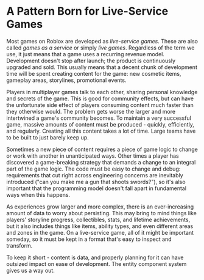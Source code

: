 # A Pattern Born for Live-Service Games

Most games on Roblox are developed as *live-service games*. These are also called *games as a service* or simply *live games*. Regardless of the term we use, it just means that a game uses a recurring revenue model. Development doesn't stop after launch; the product is continuously upgraded and sold. This usually means that a decent chunk of development time will be spent creating content for the game: new cosmetic items, gameplay areas, storylines, promotional events.

Players in multiplayer games talk to each other, sharing personal knowledge and secrets of the game. This is good for community effects, but can have the unfortunate side effect of players consuming content much faster than they otherwise would. The problem gets worse the larger and more intertwined a game's community becomes. To maintain a very successful game, massive amounts of content must be produced - quickly, efficiently, and regularly. Creating all this content takes a lot of time. Large teams have to be built to just barely keep up.

Sometimes a new piece of content requires a piece of game logic to change or work with another in unanticipated ways. Other times a player has discovered a game-breaking strategy that demands a change to an integral part of the game logic. The code must be easy to change and debug: requirements that cut right across engineering concerns are inevitably introduced ("can you make me a gun that shoots swords?"), so it's also important that the programming model doesn't fall apart in fundamental ways when this happens.

As experiences grow larger and more complex, there is an ever-increasing amount of data to worry about persisting. This may bring to mind things like players' storyline progress, collectibles, stats, and lifetime achievements, but it also includes things like items, ability types, and even different areas and zones in the game. On a live-service game, all of it might be important someday, so it must be kept in a format that's easy to inspect and transform.

To keep it short - content is data, and properly planning for it can have outsized impact on ease of development. The entity component system gives us a way out.
